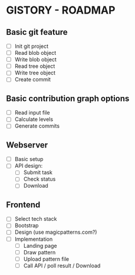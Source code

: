 # GISTORY - ROADMAP

## Basic git feature

- [ ] Init git project
- [ ] Read blob object
- [ ] Write blob object
- [ ] Read tree object
- [ ] Write tree object
- [ ] Create commit

## Basic contribution graph options

- [ ] Read input file
- [ ] Calculate levels
- [ ] Generate commits

## Webserver

- [ ] Basic setup
- [ ] API design:
    - [ ] Submit task
    - [ ] Check status
    - [ ] Download

## Frontend

- [ ] Select tech stack
- [ ] Bootstrap
- [ ] Design (use magicpatterns.com?)
- [ ] Implementation
    - [ ] Landing page
    - [ ] Draw pattern
    - [ ] Upload pattern file
    - [ ] Call API / poll result / Download
